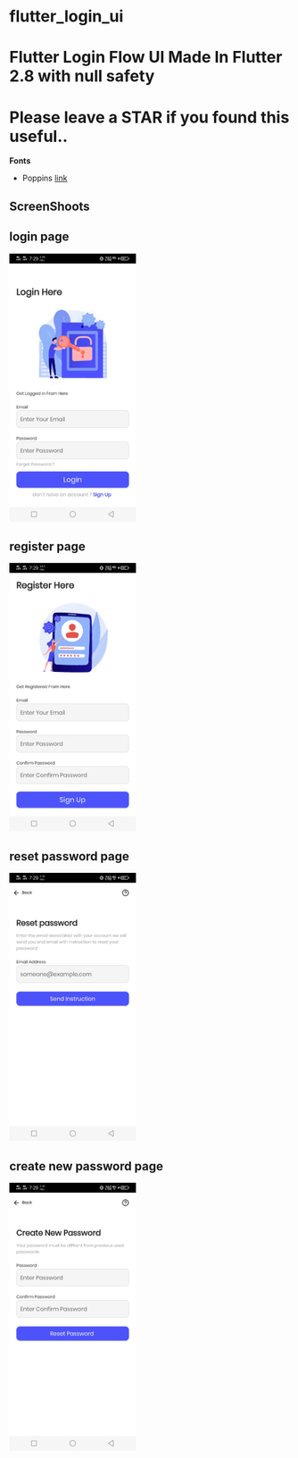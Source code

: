 # flutter_login_ui

# Flutter Login Flow UI Made In Flutter 2.8 with null safety 

# Please leave a STAR if you found this useful..


**Fonts**

- Poppins [link](https://fonts.google.com/specimen/Poppins)


## ScreenShoots

## login page 
<img height="480px" src="screenshots/login.jpg">
<br>


## register page 
<img height="480px" src="screenshots/register.jpg">
<br>


## reset password page 
<img height="480px" src="screenshots/reset.jpg">
<br>


## create new password page 
<img height="480px" src="screenshots/create.jpg">
<br>